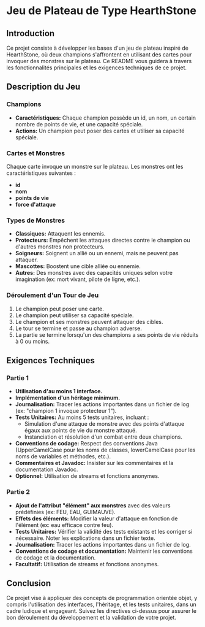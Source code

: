 # Jeu de Plateau de Type HearthStone

## Introduction
Ce projet consiste à développer les bases d'un jeu de plateau inspiré de HearthStone, où deux champions s'affrontent en utilisant des cartes pour invoquer des monstres sur le plateau. Ce README vous guidera à travers les fonctionnalités principales et les exigences techniques de ce projet.

## Description du Jeu

### Champions
- **Caractéristiques:** Chaque champion possède un id, un nom, un certain nombre de points de vie, et une capacité spéciale.
- **Actions:** Un champion peut poser des cartes et utiliser sa capacité spéciale.

### Cartes et Monstres
Chaque carte invoque un monstre sur le plateau. Les monstres ont les caractéristiques suivantes :
- **id**
- **nom**
- **points de vie**
- **force d'attaque**

### Types de Monstres
- **Classiques:** Attaquent les ennemis.
- **Protecteurs:** Empêchent les attaques directes contre le champion ou d'autres monstres non protecteurs.
- **Soigneurs:** Soignent un allié ou un ennemi, mais ne peuvent pas attaquer.
- **Mascottes:** Boostent une cible alliée ou ennemie.
- **Autres:** Des monstres avec des capacités uniques selon votre imagination (ex: mort vivant, pilote de ligne, etc.).

### Déroulement d'un Tour de Jeu
1. Le champion peut poser une carte.
2. Le champion peut utiliser sa capacité spéciale.
3. Le champion et ses monstres peuvent attaquer des cibles.
4. Le tour se termine et passe au champion adverse.
5. La partie se termine lorsqu'un des champions a ses points de vie réduits à 0 ou moins.

## Exigences Techniques

### Partie 1
- **Utilisation d'au moins 1 interface.**
- **Implémentation d'un héritage minimum.**
- **Journalisation:** Tracer les actions importantes dans un fichier de log (ex: "champion 1 invoque protecteur 1").
- **Tests Unitaires:** Au moins 5 tests unitaires, incluant :
  - Simulation d'une attaque de monstre avec des points d'attaque égaux aux points de vie du monstre attaqué.
  - Instanciation et résolution d'un combat entre deux champions.
- **Conventions de codage:** Respect des conventions Java (UpperCamelCase pour les noms de classes, lowerCamelCase pour les noms de variables et méthodes, etc.).
- **Commentaires et Javadoc:** Insister sur les commentaires et la documentation Javadoc.
- **Optionnel:** Utilisation de streams et fonctions anonymes.

### Partie 2
- **Ajout de l'attribut "élément" aux monstres** avec des valeurs prédéfinies (ex: FEU, EAU, GUIMAUVE).
- **Effets des éléments:** Modifier la valeur d'attaque en fonction de l'élément (ex: eau efficace contre feu).
- **Tests Unitaires:** Vérifier la validité des tests existants et les corriger si nécessaire. Noter les explications dans un fichier texte.
- **Journalisation:** Tracer les actions importantes dans un fichier de log.
- **Conventions de codage et documentation:** Maintenir les conventions de codage et la documentation.
- **Facultatif:** Utilisation de streams et fonctions anonymes.

## Conclusion
Ce projet vise à appliquer des concepts de programmation orientée objet, y compris l'utilisation des interfaces, l'héritage, et les tests unitaires, dans un cadre ludique et engageant. Suivez les directives ci-dessus pour assurer le bon déroulement du développement et la validation de votre projet.
